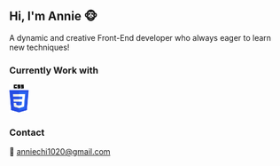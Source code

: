 ## Hi, I'm Annie 🐵

A dynamic and creative Front-End developer who always eager to learn new techniques!

### Currently Work with

<img src="./icons/370768.svg" height="50">

### Contact

📨 anniechi1020@gmail.com


